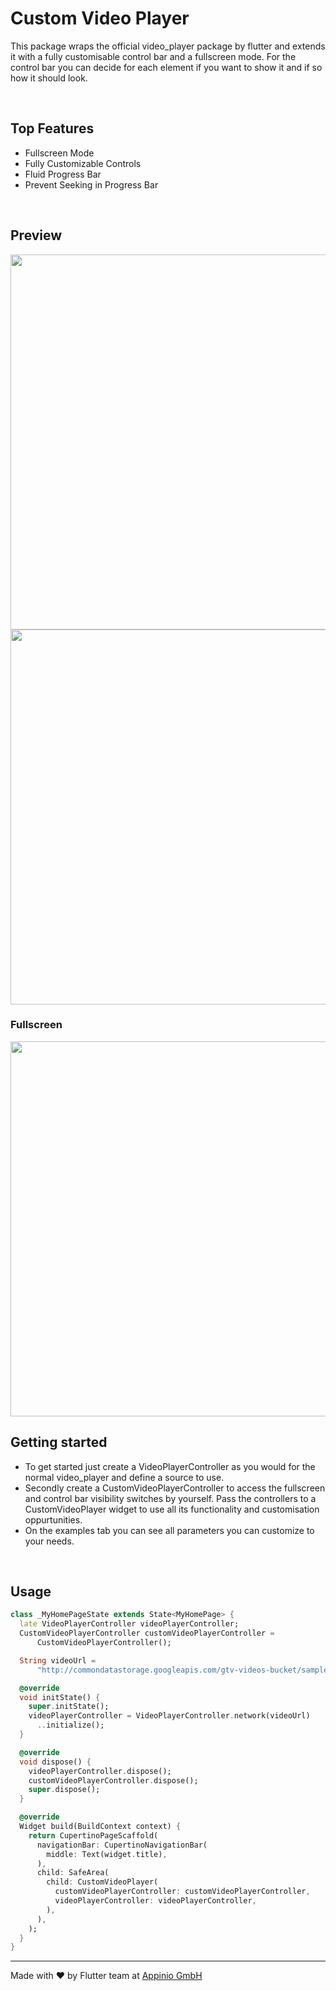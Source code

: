 # Custom Video Player

This package wraps the official video_player package by flutter and extends it with a fully customisable control bar and a fullscreen mode. For the control bar you can decide for each element if you want to show it and if so how it should look.

<br />

## Top Features

* Fullscreen Mode
* Fully Customizable Controls
* Fluid Progress Bar
* Prevent Seeking in Progress Bar

<br />

## Preview
  <img src="https://github.com/appinioGmbH/flutter_packages/blob/main/assets/video_player/screenshot_1.png?raw=true" height="600" /> <img src="https://github.com/appinioGmbH/flutter_packages/blob/main/assets/video_player/screenshot_2.png?raw=true" height="600" />

### Fullscreen
  <img src="https://github.com/appinioGmbH/flutter_packages/blob/main/assets/video_player/screenshot_3.png?raw=true" height="600" />
<br />

## Getting started

- To get started just create a VideoPlayerController as you would for the normal video_player and define a source to use.
- Secondly create a CustomVideoPlayerController to access the fullscreen and control bar visibility switches by yourself. Pass the controllers to a CustomVideoPlayer widget to use all its functionality and customisation oppurtunities.
- On the examples tab you can see all parameters you can customize to your needs.

<br />

## Usage

```dart
class _MyHomePageState extends State<MyHomePage> {
  late VideoPlayerController videoPlayerController;
  CustomVideoPlayerController customVideoPlayerController =
      CustomVideoPlayerController();

  String videoUrl =
      "http://commondatastorage.googleapis.com/gtv-videos-bucket/sample/BigBuckBunny.mp4";

  @override
  void initState() {
    super.initState();
    videoPlayerController = VideoPlayerController.network(videoUrl)
      ..initialize();
  }

  @override
  void dispose() {
    videoPlayerController.dispose();
    customVideoPlayerController.dispose();
    super.dispose();
  }

  @override
  Widget build(BuildContext context) {
    return CupertinoPageScaffold(
      navigationBar: CupertinoNavigationBar(
        middle: Text(widget.title),
      ),
      child: SafeArea(
        child: CustomVideoPlayer(
          customVideoPlayerController: customVideoPlayerController,
          videoPlayerController: videoPlayerController,
        ),
      ),
    );
  }
}
```

<hr/>
Made with ❤ by Flutter team at <a href="https://appinio.com">Appinio GmbH</a>
